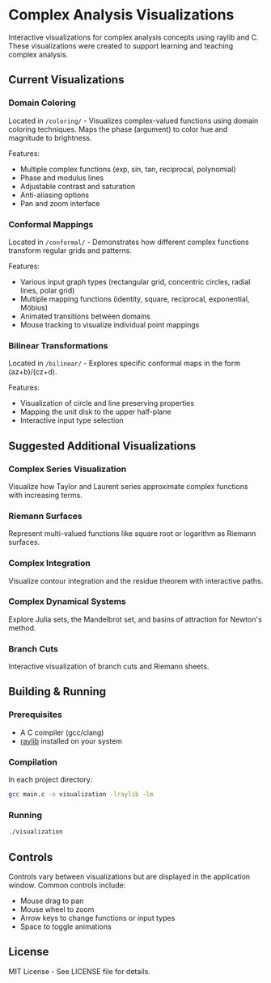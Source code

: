 # Complex Analysis Visualizations

Interactive visualizations for complex analysis concepts using raylib and C. These visualizations were created to support learning and teaching complex analysis.

## Current Visualizations

### Domain Coloring
Located in `/coloring/` - Visualizes complex-valued functions using domain coloring techniques. Maps the phase (argument) to color hue and magnitude to brightness.

Features:
- Multiple complex functions (exp, sin, tan, reciprocal, polynomial)
- Phase and modulus lines
- Adjustable contrast and saturation
- Anti-aliasing options
- Pan and zoom interface

### Conformal Mappings
Located in `/conformal/` - Demonstrates how different complex functions transform regular grids and patterns.

Features:
- Various input graph types (rectangular grid, concentric circles, radial lines, polar grid)
- Multiple mapping functions (identity, square, reciprocal, exponential, Möbius)
- Animated transitions between domains
- Mouse tracking to visualize individual point mappings

### Bilinear Transformations
Located in `/bilinear/` - Explores specific conformal maps in the form (az+b)/(cz+d).

Features:
- Visualization of circle and line preserving properties
- Mapping the unit disk to the upper half-plane
- Interactive input type selection

## Suggested Additional Visualizations

### Complex Series Visualization
Visualize how Taylor and Laurent series approximate complex functions with increasing terms.

### Riemann Surfaces
Represent multi-valued functions like square root or logarithm as Riemann surfaces.

### Complex Integration
Visualize contour integration and the residue theorem with interactive paths.

### Complex Dynamical Systems
Explore Julia sets, the Mandelbrot set, and basins of attraction for Newton's method.

### Branch Cuts
Interactive visualization of branch cuts and Riemann sheets.

## Building & Running

### Prerequisites
- A C compiler (gcc/clang)
- [raylib](https://www.raylib.com/) installed on your system

### Compilation
In each project directory:

```bash
gcc main.c -o visualization -lraylib -lm
```

### Running
```bash
./visualization
```

## Controls

Controls vary between visualizations but are displayed in the application window. Common controls include:
- Mouse drag to pan
- Mouse wheel to zoom
- Arrow keys to change functions or input types
- Space to toggle animations

## License
MIT License - See LICENSE file for details.

